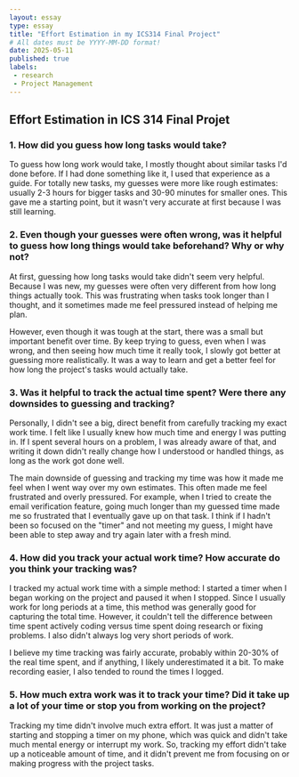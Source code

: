 ```yaml
---
layout: essay  
type: essay  
title: "Effort Estimation in my ICS314 Final Project"  
# All dates must be YYYY-MM-DD format!  
date: 2025-05-11
published: true
labels:  
 - research  
 - Project Management
---
```


## Effort Estimation in ICS 314 Final Projet

### 1. How did you guess how long tasks would take?

To guess how long work would take, I mostly thought about similar tasks I'd done before. If I had done something like it, I used that experience as a guide. For totally new tasks, my guesses were more like rough estimates: usually 2-3 hours for bigger tasks and 30-90 minutes for smaller ones. This gave me a starting point, but it wasn't very accurate at first because I was still learning.

### 2. Even though your guesses were often wrong, was it helpful to guess how long things would take beforehand? Why or why not?

At first, guessing how long tasks would take didn't seem very helpful. Because I was new, my guesses were often very different from how long things actually took. This was frustrating when tasks took longer than I thought, and it sometimes made me feel pressured instead of helping me plan.

However, even though it was tough at the start, there was a small but important benefit over time. By keep trying to guess, even when I was wrong, and then seeing how much time it really took, I slowly got better at guessing more realistically. It was a way to learn and get a better feel for how long the project's tasks would actually take.

### 3. Was it helpful to track the actual time spent? Were there any downsides to guessing and tracking?

Personally, I didn't see a big, direct benefit from carefully tracking my exact work time. I felt like I usually knew how much time and energy I was putting in. If I spent several hours on a problem, I was already aware of that, and writing it down didn't really change how I understood or handled things, as long as the work got done well.

The main downside of guessing and tracking my time was how it made me feel when I went way over my own estimates. This often made me feel frustrated and overly pressured. For example, when I tried to create the email verification feature, going much longer than my guessed time made me so frustrated that I eventually gave up on that task. I think if I hadn't been so focused on the "timer" and not meeting my guess, I might have been able to step away and try again later with a fresh mind.

### 4. How did you track your actual work time? How accurate do you think your tracking was?

I tracked my actual work time with a simple method: I started a timer when I began working on the project and paused it when I stopped. Since I usually work for long periods at a time, this method was generally good for capturing the total time. However, it couldn't tell the difference between time spent actively coding versus time spent doing research or fixing problems. I also didn't always log very short periods of work.

I believe my time tracking was fairly accurate, probably within 20-30% of the real time spent, and if anything, I likely underestimated it a bit. To make recording easier, I also tended to round the times I logged.

### 5. How much extra work was it to track your time? Did it take up a lot of your time or stop you from working on the project?

Tracking my time didn't involve much extra effort. It was just a matter of starting and stopping a timer on my phone, which was quick and didn't take much mental energy or interrupt my work. So, tracking my effort didn't take up a noticeable amount of time, and it didn't prevent me from focusing on or making progress with the project tasks.

